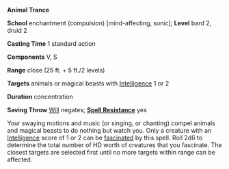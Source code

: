  **Animal Trance**

**School** enchantment (compulsion) [mind-affecting, sonic]; **Level** bard 2, druid 2

**Casting Time** 1 standard action

**Components** V, S

**Range** close (25 ft. + 5 ft./2 levels)

**Targets** animals or magical beasts with [Intelligence](../gettingStarted.html#_intelligence) 1 or 2

**Duration** concentration

**Saving Throw** [Will](../combat.html#_will) negates; **[Spell Resistance](../glossary.html#_spell-resistance)** yes

Your swaying motions and music (or singing, or chanting) compel animals and magical beasts to do nothing but watch you. Only a creature with an [Intelligence](../gettingStarted.html#_intelligence) score of 1 or 2 can be [fascinated](../glossary.html#_fascinated) by this spell. Roll 2d6 to determine the total number of HD worth of creatures that you fascinate. The closest targets are selected first until no more targets within range can be affected.

